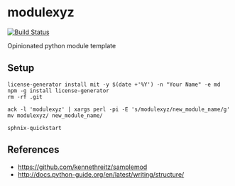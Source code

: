 # modulexyz

[![Build Status](https://travis-ci.org/felixlaumon/modulexyz.svg?branch=master)](https://travis-ci.org/felixlaumon/modulexyz)

Opinionated python module template

## Setup

    license-generator install mit -y $(date +'%Y') -n "Your Name" -e md
    npm -g install license-generator
    rm -rf .git

    ack -l 'modulexyz' | xargs perl -pi -E 's/modulexyz/new_module_name/g'
    mv modulexyz/ new_module_name/

    sphnix-quickstart

## References

- https://github.com/kennethreitz/samplemod
- http://docs.python-guide.org/en/latest/writing/structure/
